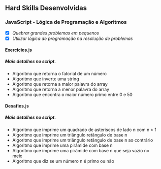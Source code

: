 ## Hard Skills Desenvolvidas

### JavaScript - Lógica de Programação e Algoritmos

- [X] _Quebrar grandes problemas em pequenos_
- [X] _Utilizar lógica de programação na resolução de problemas_

#### Exercicios.js
##### Mais detalhes no script.
- Algoritmo que retorna o fatorial de um número
- Algoritmo que inverte uma string
- Algoritmo que retorna a maior palavra do array
- Algoritmo que retorna a menor palavra do array
- Algoritmo que encontra o maior número primo entre 0 e 50

#### Desafios.js
##### Mais detalhes no script.
- Algoritmo que imprime um quadrado de asteriscos de lado n com n > 1
- Algoritmo que imprime um triângulo retângulo de base n
- Algoritmo que imprime um triângulo retângulo de base n ao contrário
- Algoritmo que imprime uma pirâmide com base n
- Algoritmo que imprime uma pirâmide com base n que seja vazio no meio
- Algoritmo que diz se um número n é primo ou não
